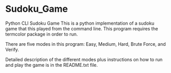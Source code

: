 # Sudoku_Game
Python CLI Sudoku Game
This is a python implementation of a sudoku game that this played from the command line. This program requires the termcolor package in order to run.


There are five modes in this program: Easy, Medium, Hard, Brute Force, and Verify.

Detailed description of the different modes plus instructions on how to run and play the game is in the README.txt file.
